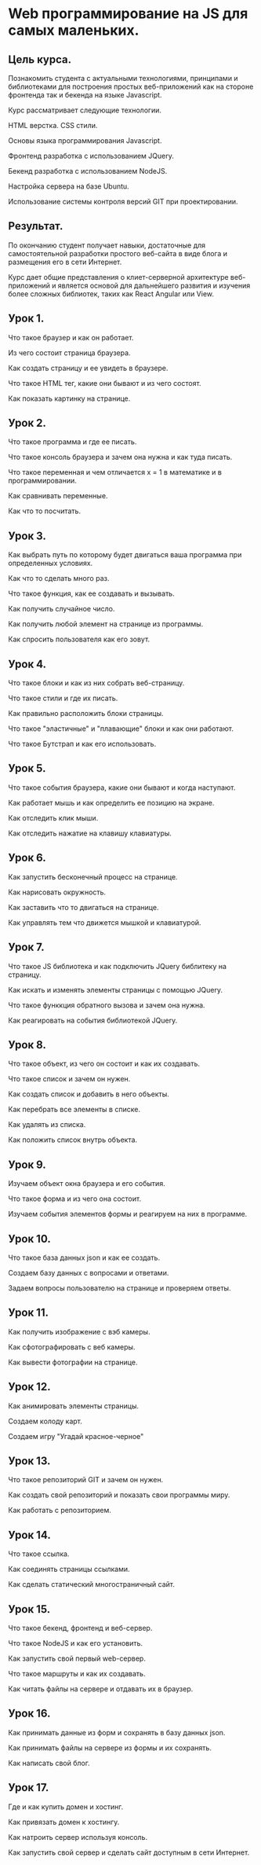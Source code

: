 # Web программирование на JS для самых маленьких.

## Цель курса.

Познакомить студента с актуальными технологиями, принципами и 
библиотеками для построения простых веб-приложений как на стороне 
фронтенда так и бекенда на языке Javascript.

Курс рассматривает следующие технологии.

HTML верстка. CSS стили.

Основы языка программирования Javascript.

Фронтенд разработка с использованием JQuery.

Бекенд разработка с использованием NodeJS.

Настройка сервера на базе Ubuntu.

Использование системы контроля версий GIT при проектировании.

## Результат.

По окончанию студент получает навыки, достаточные для самостоятельной разработки простого веб-сайта в виде блога и размещения его в сети Интернет.

Курс дает общие представления о клиет-серверной архитектуре веб-приложений и является основой для дальнейшего развития и изучения более сложных библиотек, таких как React Angular или View.


## Урок 1.

Что такое браузер и как он работает.

Из чего состоит страница браузера.

Как создать страницу и ее увидеть в браузере.

Что такое HTML тег, какие они бывают и из чего состоят.

Как показать картинку на странице.


## Урок 2.

Что такое программа и где ее писать.

Что такое консоль браузера и зачем она нужна и как туда писать.

Что такое переменная и чем отличается x = 1 в математике и в программировании.

Как сравнивать переменные.

Как что то посчитать.

## Урок 3.

Как выбрать путь по которому будет двигаться ваша программа при определенных условиях.

Как что то сделать много раз.

Что такое функция, как ее создавать и вызывать.

Как получить случайное число.

Как получить любой элемент на странице из программы.

Как спросить пользователя как его зовут.

## Урок 4.

Что такое блоки и как из них собрать веб-страницу.

Что такое стили и где их писать.

Как правильно расположить блоки страницы.

Что такое "эластичные" и "плавающие" блоки и как они работают.

Что такое Бутстрап и как его использовать.

## Урок 5.

Что такое события браузера, какие они бывают и когда наступают.

Как работает мышь и как определить ее позицию на экране.

Как отследить клик мыши.

Как отследить нажатие на клавишу клавиатуры.

## Урок 6.

Как запустить бесконечный процесс на странице.

Как нарисовать окружность.

Как заставить что то двигаться на странице.

Как управлять тем что движется мышкой и клавиатурой.

## Урок 7.

Что такое JS библиотека и как подключить JQuery библитеку на страницу.

Как искать и изменять элементы страницы с помощью JQuery.

Что такое функкция обратного вызова и зачем она нужна.

Как реагировать на события библиотекой JQuery.
 
## Урок 8.

Что такое объект, из чего он состоит и как их создавать.

Что такое список и зачем он нужен.

Как создать список и добавить в него объекты.

Как перебрать все элементы в списке.

Как удалять из списка.

Как положить список внутрь объекта.


## Урок 9.

Изучаем объект окна браузера и его события.

Что такое форма и из чего она состоит.

Изучаем события элементов формы и реагируем на них в программе.

## Урок 10.

Что такое база данных json и как ее создать.

Создаем базу данных с вопросами и ответами.

Задаем вопросы пользователю на странице и проверяем ответы.

## Урок 11.

Как получить изображение с вэб камеры.

Как сфотографировать с веб камеры.

Как вывести фотографии на странице.

## Урок 12.

Как анимировать элементы страницы.

Создаем колоду карт.

Создаем игру "Угадай красное-черное"

## Урок 13.

Что такое репозиторий GIT и зачем он нужен.

Как создать свой репозиторий и показать свои программы миру.

Как работать с репозиторием.

## Урок 14.

Что такое ссылка.

Как соединять страницы ссылками.

Как сделать статический многостраничный сайт.

## Урок 15.

Что такое бекенд, фронтенд и веб-сервер.

Что такое NodeJS и как его установить.

Как запустить свой первый web-сервер.

Что такое маршруты и как их  создавать.

Как читать файлы на сервере и отдавать их в браузер.

## Урок 16.

Как принимать данные из форм и сохранять в базу данных json.

Как принимать файлы на сервере из формы и их сохранять.

Как написать свой блог.

## Урок 17.

Где и как купить домен и хостинг.

Как привязать домен к хостингу.

Как натроить сервер используя консоль.

Как запустить свой сервер и сделать сайт доступным в сети Интернет.










